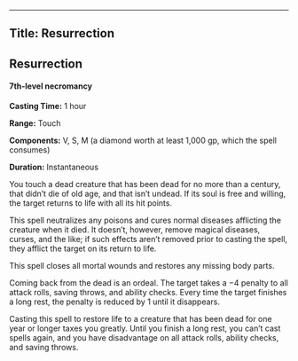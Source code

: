 -------------------------
Title: Resurrection
-------------------------

## Resurrection

#### 7th-level necromancy


**Casting Time:** 1 hour

**Range:** Touch

**Components:** V, S, M (a diamond worth at least 1,000 gp,
which the spell consumes)

**Duration:** Instantaneous


You touch a dead creature that has been dead for no more than a century,
that didn’t die of old age, and that isn’t undead. If its soul is free
and willing, the target returns to life with all its hit points.

This spell neutralizes any poisons and cures normal diseases afflicting
the creature when it died. It doesn’t, however, remove magical diseases,
curses, and the like; if such effects aren’t removed prior to casting
the spell, they afflict the target on its return to life.

This spell closes all mortal wounds and restores any missing body parts.

Coming back from the dead is an ordeal. The target takes a −4 penalty to
all attack rolls, saving throws, and ability checks. Every time the
target finishes a long rest, the penalty is reduced by 1 until it
disappears.

Casting this spell to restore life to a creature that has been dead for
one year or longer taxes you greatly. Until you finish a long rest, you
can’t cast spells again, and you have disadvantage on all attack rolls,
ability checks, and saving throws.



